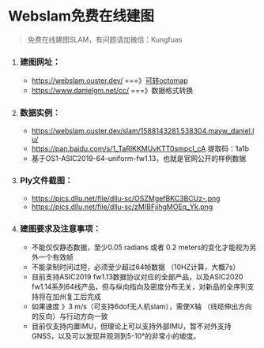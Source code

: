 # **Webslam免费在线建图**

> 免费在线建图SLAM，有问题请加微信：Kungfuas

1. ### 建图网址：

   -  https://webslam.ouster.dev/   ===》[可转octomap](http://paulbourke.net/dataformats/ply/)
   - https://www.danielgm.net/cc/  ===》数据格式转换

   

2. ### 数据实例：

   - https://webslam.ouster.dev/slam/1588143281.538304.mayw_daniel.lu/
   - https://pan.baidu.com/s/1_TaRlKKMUvKTT0smpcI_cA  提取码：1a1b 
   - 基于OS1-ASIC2019-64-uniform-fw1.13，也就是官网公开的样例数据

   

3. ### Ply文件截图：

   - https://pics.dllu.net/file/dllu-sc/OSZMgefBKC3BCUz-.png
   - https://pics.dllu.net/file/dllu-sc/zMIBFjihgMOEq_Yk.png

   

4. ### 建图要求及注意事项：

    - 不能仅仅静态数据，至少0.05 radians 或者 0.2 meters的变化才能视为另外一个有效帧
    - 不能录制时间过短，必须至少超过64帧数据 （10HZ计算，大概7s）
    - 目前支持ASIC2019 fw1.13数据协议对应的全部产品，以及ASIC2020 fw1.14系列64线产品，但与纵向指向及密度分布无关，对新品的全序列支持将在加州复工后完成
    - 如果速度 》3 m/s（可支持6dof无人机slam），需使X轴 （线缆伸出方向的反向）与行动方向一致
    - 目前仅支持内置IMU，但理论上可以支持外部IMU，暂不对外支持GNSS，以及可以发现并观测到5-10°的非常小的坡度。